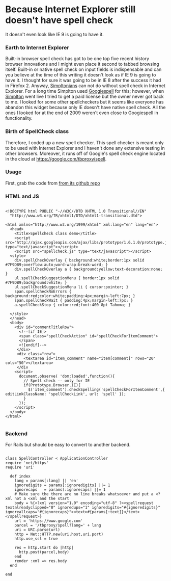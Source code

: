 # Because Internet Explorer still doesn't have spell check

It doesn't even look like IE 9 is going to have it.

### Earth to Internet Explorer
Built-in browser spell check has got to be one top five recent history browser innovations and I might even place it second to tabbed browsing itself. Built-in or native spell check on input fields is indispensable and can you believe at the time of this writing it doesn't look as if IE 9 is going to have it. I thought for sure it was going to be in IE 8 after the success it had in Firefox 2. Anyway, <a href="http://simplton.com">Simpltonians</a> can not do without spell check in Internet Explorer. For a long time Simplton used <a href="http://orangoo.com/labs/GoogieSpell/" target="_blank">Googiespell</a> for this; however, when <a href="http://simplton.com" target="_blank">Simplton</a> went live I tried to get a paid license but the owner never got back to me. I looked for some other spellcheckers but it seems like everyone has abandon this widget because only IE doesn't have native spell check. All the ones I looked for at the end of 2009 weren't even close to Googiespell in functionality.

### Birth of SpellCheck class
Therefore, I coded up a new spell checker. This spell checker is meant only to be used with Internet Explorer and I haven't done any extensive testing in other browsers. Moreover, it runs off of Google's spell check engine located in the cloud at https://google.com/tbproxy/spell.

### Usage
First, grab the code from <a href="http://github.com/minimul/spellcheck" target="_blank">from its github repo</a>

### HTML and JS
<pre>
<code class="html">
&lt;!DOCTYPE html PUBLIC &quot;-//W3C//DTD XHTML 1.0 Transitional//EN&quot;
  &quot;http://www.w3.org/TR/xhtml1/DTD/xhtml1-transitional.dtd&quot;&gt;

&lt;html xmlns=&quot;http://www.w3.org/1999/xhtml&quot; xml:lang=&quot;en&quot; lang=&quot;en&quot;&gt;
  &lt;head&gt;
    &lt;title&gt;Spellcheck class demo&lt;/title&gt;
    &lt;script src=&quot;http://ajax.googleapis.com/ajax/libs/prototype/1.6.1.0/prototype.js&quot; type=&quot;text/javascript&quot;&gt;&lt;/script&gt;
    &lt;script src=&quot;spellcheck.js&quot; type=&quot;text/javascript&quot;&gt;&lt;/script&gt;
  &lt;style&gt;
    div.spellCheckOverlay { background:white;border:1px solid #7F9DB9;overflow:auto;word-wrap:break-word; }
    div.spellCheckOverlay a { background:yellow;text-decoration:none; }
    ul.spellCheckSuggestionMenu { border:1px solid #7F9DB9;background:white; }
    ul.spellCheckSuggestionMenu li { cursor:pointer; }
    span.spellCheckNoErrors { background:red;color:white;padding:4px;margin-left:7px; }
    span.spellCheckWait { padding:4px;margin-left:7px; }
    a.spellCheckStop { color:red;font:400 8pt Tahoma; }

  &lt;/style&gt;
  &lt;/head&gt;
  &lt;body&gt;
    &lt;div id=&quot;commentTitleRow&quot;&gt;
      &lt;!--[if IE]&gt;
      &lt;span class=&quot;spellCheckAction&quot; id=&quot;spellCheckForItemComment&quot;&gt;
      &lt;/span&gt;
      &lt;![endif]--&gt;
     &lt;/div&gt;
     &lt;div class=&quot;row&quot;&gt;
        &lt;textarea id=&quot;item_comment&quot; name=&quot;item[comment]&quot; rows=&quot;20&quot; cols=&quot;50&quot;&gt;&lt;/textarea&gt;
     &lt;/div
    &lt;script&gt;
      document.observe( 'dom:loaded',function(){
        // Spell check -- only for IE
        if(Prototype.Browser.IE){
          $('item_comment').checkSpelling('spellCheckForItemComment',{ editLinkClassName: 'spellCheckLink', url: 'spell' });
        }
      });
    &lt;/script&gt;
  &lt;/body&gt;
&lt;/html&gt;

</code></pre>

### Backend
For Rails but should be easy to convert to another backend.
<pre>
<code class="ruby">
class SpellController < ApplicationController
require 'net/https'
require 'uri'

  def index
    lang = params[:lang] || 'en'
    ignoredigits = params[:ignoredigits] ||= 1
    ignorecaps   = params[:ignorecaps] ||= 1
    # Make sure the there are no line breaks whatsoever and put a &lt;?xml not a &lt;xml and the start
    body = %{&lt;?xml version=&quot;1.0&quot; encoding=&quot;utf-8&quot; ?&gt;&lt;spellrequest textalreadyclipped=&quot;0&quot; ignoredups=&quot;1&quot; ignoredigits=&quot;#{ignoredigits}&quot; ignoreallcaps=&quot;#{ignorecaps}&quot;&gt;&lt;text&gt;#{params[:text]}&lt;/text&gt;&lt;/spellrequest&gt;}
    url = 'https://www.google.com'
    parcel = '/tbproxy/spell?lang=' + lang
    uri = URI.parse(url)
    http = Net::HTTP.new(uri.host,uri.port)
    http.use_ssl = true

    res = http.start do |http|
      http.post(parcel,body)
    end
    render :xml => res.body
  end

end

</code></pre>
